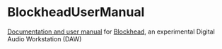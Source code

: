 # BlockheadUserManual

[Documentation and user manual](https://hyfudiar.github.io/BlockheadUserManual/introduction.html) for [Blockhead](https://youtu.be/P5fWPBOdrY8), an experimental Digital Audio Workstation (DAW)
